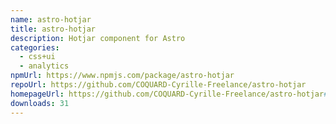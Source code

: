 ```yaml
---
name: astro-hotjar
title: astro-hotjar
description: Hotjar component for Astro
categories:
  - css+ui
  - analytics
npmUrl: https://www.npmjs.com/package/astro-hotjar
repoUrl: https://github.com/COQUARD-Cyrille-Freelance/astro-hotjar
homepageUrl: https://github.com/COQUARD-Cyrille-Freelance/astro-hotjar#readme
downloads: 31
---
```

